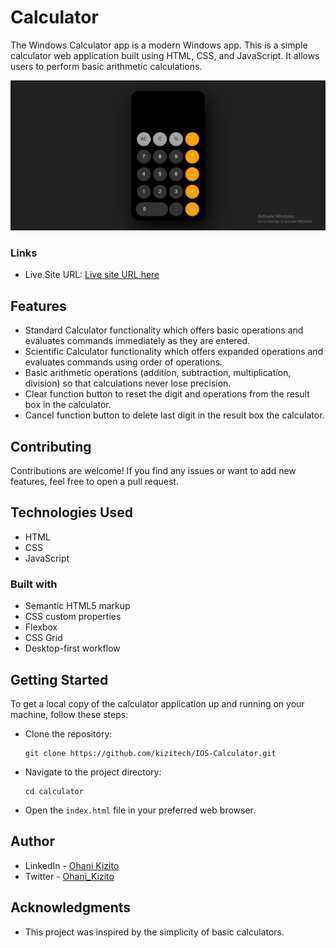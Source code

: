 # Calculator

The Windows Calculator app is a modern Windows app. This is a simple calculator web application built using HTML, CSS, and JavaScript. It allows users to perform basic arithmetic calculations.


![The screenshot of the calculator site](Calculator-App-Screenshot.JPG)

### Links

- Live Site URL: [Live site URL here](https://kizitech.github.io/IOS-Calculator/)

## Features
- Standard Calculator functionality which offers basic operations and evaluates commands immediately as they are entered.
- Scientific Calculator functionality which offers expanded operations and evaluates commands using order of operations.
- Basic arithmetic operations (addition, subtraction, multiplication, division) so that calculations never lose precision.
- Clear function button to reset the digit and operations from the result box in the calculator.
- Cancel function button to delete last digit in the result box the calculator.


## Contributing
Contributions are welcome! If you find any issues or want to add new features, feel free to open a pull request.


## Technologies Used
- HTML
- CSS
- JavaScript


### Built with

- Semantic HTML5 markup
- CSS custom properties
- Flexbox
- CSS Grid
- Desktop-first workflow


## Getting Started
To get a local copy of the calculator application up and running on your machine, follow these steps:
- Clone the repository:
    ```
    git clone https://github.com/kizitech/IOS-Calculator.git
    ```

- Navigate to the project directory:
    ```
    cd calculator
    ```

- Open the `index.html` file in your preferred web browser.


## Author

- LinkedIn - [Ohani Kizito](https://www.your-site.com)
- Twitter - [Ohani_Kizito](https://www.twitter.com/Ohani_Kizito)


## Acknowledgments

- This project was inspired by the simplicity of basic calculators.
